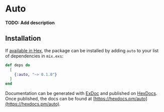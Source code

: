 # Auto

**TODO: Add description**

## Installation

If [available in Hex](https://hex.pm/docs/publish), the package can be installed
by adding `auto` to your list of dependencies in `mix.exs`:

```elixir
def deps do
  [
    {:auto, "~> 0.1.0"}
  ]
end
```

Documentation can be generated with [ExDoc](https://github.com/elixir-lang/ex_doc)
and published on [HexDocs](https://hexdocs.pm). Once published, the docs can
be found at [https://hexdocs.pm/auto](https://hexdocs.pm/auto).

